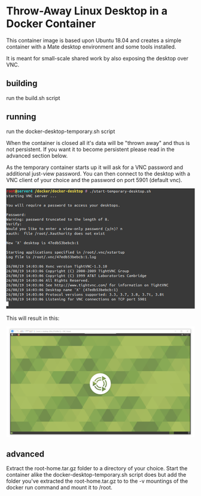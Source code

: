 # Throw-Away Linux Desktop in a Docker Container

This container image is based upon Ubuntu 18.04 and creates a simple container with a Mate desktop environment and some tools installed.

It is meant for small-scale shared work by also exposing the desktop over VNC.

## building

run the build.sh script

## running

run the docker-desktop-temporary.sh script

When the container is closed all it's data will be "thrown away" and thus is not persistent. If you want it to become persistent please
read in the advanced section below.

As the temporary container starts up it will ask for a VNC password and additional just-view password. You can then connect to the 
desktop with a VNC client of your choice and the password on port 5901 (default vnc).

![](doc/temporarydesktop.png)

This will result in this:

![](doc/vncdesktop.png)

## advanced

Extract the root-home.tar.gz folder to a directory of your choice. Start the container alike the docker-desktop-temporary.sh script
does but add the folder you've extracted the root-home.tar.gz to to the -v mountings of the docker run command and mount it to /root.


